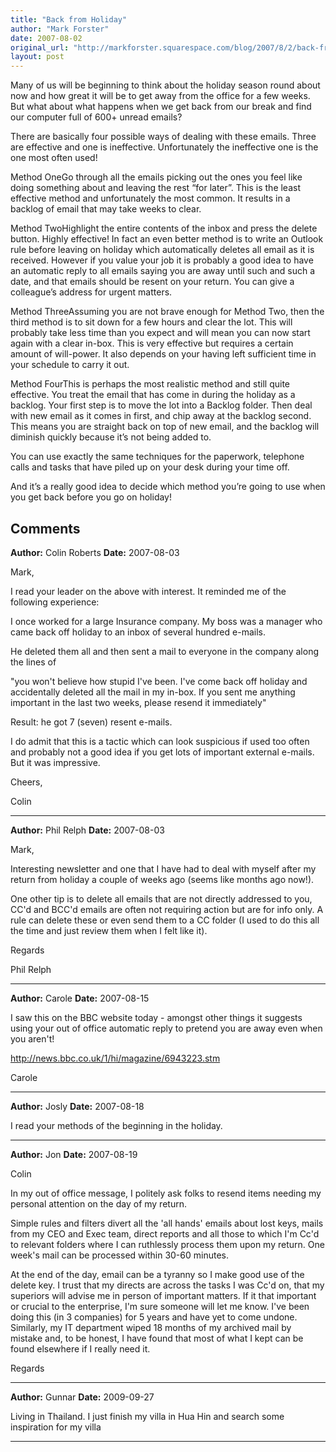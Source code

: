 ```yaml
---
title: "Back from Holiday"
author: "Mark Forster"
date: 2007-08-02
original_url: "http://markforster.squarespace.com/blog/2007/8/2/back-from-holiday.html"
layout: post
---
```


Many of us will be beginning to think about the holiday season round about now and how great it will be to get away from the office for a few weeks. But what about what happens when we get back from our break and find our computer full of 600+ unread emails?

There are basically four possible ways of dealing with these emails. Three are effective and one is ineffective. Unfortunately the ineffective one is the one most often used!

Method OneGo through all the emails picking out the ones you feel like doing something about and leaving the rest “for later”. This is the least effective method and unfortunately the most common. It results in a backlog of email that may take weeks to clear.

Method TwoHighlight the entire contents of the inbox and press the delete button. Highly effective! In fact an even better method is to write an Outlook rule before leaving on holiday which automatically deletes all email as it is received. However if you value your job it is probably a good idea to have an automatic reply to all emails saying you are away until such and such a date, and that emails should be resent on your return. You can give a colleague’s address for urgent matters.

Method ThreeAssuming you are not brave enough for Method Two, then the third method is to sit down for a few hours and clear the lot. This will probably take less time than you expect and will mean you can now start again with a clear in-box. This is very effective but requires a certain amount of will-power. It also depends on your having left sufficient time in your schedule to carry it out.

Method FourThis is perhaps the most realistic method and still quite effective. You treat the email that has come in during the holiday as a backlog. Your first step is to move the lot into a Backlog folder. Then deal with new email as it comes in first, and chip away at the backlog second. This means you are straight back on top of new email, and the backlog will diminish quickly because it’s not being added to.

You can use exactly the same techniques for the paperwork, telephone calls and tasks that have piled up on your desk during your time off.

And it’s a really good idea to decide which method you’re going to use when you get back before you go on holiday!

## Comments

**Author:** Colin Roberts
**Date:** 2007-08-03

Mark,   
  
I read your leader on the above with interest. It reminded me of the following experience:   
  
I once worked for a large Insurance company. My boss was a manager who came back off holiday to an inbox of several hundred e-mails.  
  
He deleted them all and then sent a mail to everyone in the company along the lines of   
  
 "you won't believe how stupid I've been. I've come back off holiday and accidentally deleted all the mail in my in-box. If you sent me anything important in the last two weeks, please resend it immediately"  
  
Result: he got 7 (seven) resent e-mails.   
  
I do admit that this is a tactic which can look suspicious if used too often and probably not a good idea if you get lots of important external e-mails. But it was impressive.  
  
Cheers,   
  
 Colin

---

**Author:** Phil Relph
**Date:** 2007-08-03

Mark,   
  
Interesting newsletter and one that I have had to deal with myself after my return from holiday a couple of weeks ago (seems like months ago now!).   
  
One other tip is to delete all emails that are not directly addressed to you, CC'd and BCC'd emails are often not requiring action but are for info only. A rule can delete these or even send them to a CC folder (I used to do this all the time and just review them when I felt like it).   
  
Regards   
  
Phil Relph

---

**Author:** Carole
**Date:** 2007-08-15

I saw this on the BBC website today - amongst other things it suggests using your out of office automatic reply to pretend you are away even when you aren't!  
  
<http://news.bbc.co.uk/1/hi/magazine/6943223.stm>  
  
Carole

---

**Author:** Josly
**Date:** 2007-08-18

I read your methods of the beginning in the holiday.

---

**Author:** Jon
**Date:** 2007-08-19

Colin  
  
In my out of office message, I politely ask folks to resend items needing my personal attention on the day of my return.   
  
Simple rules and filters divert all the 'all hands' emails about lost keys, mails from my CEO and Exec team, direct reports and all those to which I'm Cc'd to relevant folders where I can ruthlessly process them upon my return. One week's mail can be processed within 30-60 minutes.  
  
At the end of the day, email can be a tyranny so I make good use of the delete key. I trust that my directs are across the tasks I was Cc'd on, that my superiors will advise me in person of important matters. If it that important or crucial to the enterprise, I'm sure someone will let me know. I've been doing this (in 3 companies) for 5 years and have yet to come undone. Similarly, my IT department wiped 18 months of my archived mail by mistake and, to be honest, I have found that most of what I kept can be found elsewhere if I really need it.  
  
Regards

---

**Author:** Gunnar
**Date:** 2009-09-27

Living in Thailand. I just finish my villa in Hua Hin and search some inspiration for my villa

---

